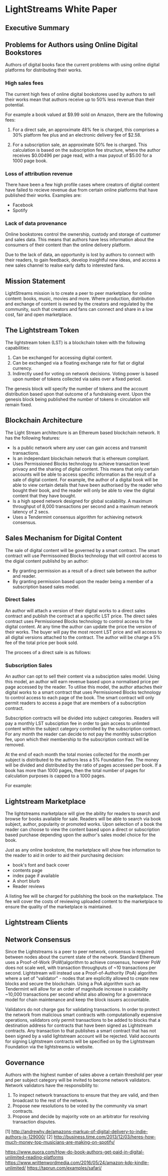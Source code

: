 # LightStreams White Paper

## Executive Summary


## Problems for Authors using Online Digital Bookstores

Authors of digital books face the current problems with using online digital platforms for distributing their works.

### High sales fees 

The current high fees of online digital bookstores used by authors to sell their works mean that authors receive up to 50% less revenue than their potential. 

For example a book valued at $9.99 sold on Amazon, there are the following fees:

1. For a direct sale, an approximate 48% fee is charged, this comprises a 30% platform fee plus and an electronic delivery fee of $2.58.

2. For a subscription sale, an approximate 50% fee is charged. This calculation is based on the subscription fee structure, where the author receives $0.00496 per page read, with a max payout of $5.00 for a 1000 page book.

### Loss of attribution revenue

There have been a few high profile cases where creators of digital content have failed to recieve revenue due from certain online platforms that have published their works. Examples are:
- Facebook
- Spotify

### Lack of data provenance
Online bookstores control the ownership, custody and storage of customer and sales data. This means that authors have less information about the consumers of their content than the online delivery platform. 

Due to the lack of data, an opportunity is lost by authors to connect with their readers, to gain feedback, develop insightful new ideas, and access a new sales channel to realse early dafts to interested fans.

## Mission Statement

LightStreams mission is to create a peer to peer marketplace for online content: books, music, movies and more. Where production, distribution and exchange of content is owned by the creators and regulated by the community, such that creators and fans can connect and share in a low cost, fair and open marketplace.

## The Lightstream Token

The lightstream token (LST) is a blockchain token with the following capabilities:

1. Can be exchanged for accessing digital content.
2. Can be exchanged via a floating exchange rate for fiat or digital currency.
4. Indirectly used for voting on network decisions. Voting power is based upon number of tokens collected via sales over a fixed period.

The genesis block will specify the number of tokens and the account distribution based upon that outcome of a fundraising event. Upon the genesis block being published the number of tokens in circulation will remain fixed. 

## Blockchain Architecture

The Light Stream architecture is an Ethereum based blockchain network. It has the following features:

- Is a public network where any user can gain access and transmit transactions.
- Is an independant blockchain network that is ethereum compliant. 
- Uses Permissioned Blocks technology to achieve transaction level privacy and the sharing of digital content. This means that only certain accounts will be able to access specific information as the result of a sale of digital content. For example, the author of a digital book will be able to view certain details that have been authorised by the reader who bought their book, and the reader will only be able to view the digital content that they have bought.
- Is a high speed network designed for global scalability. A maximum throughput of 8,000 transactions per second and a maximum network latency of 2 secs.
- Uses a Tendermint consensus algorithm for achieving network consensus.

## Sales Mechanism for Digital Content

The sale of digital content will be governed by a smart contract. The smart contract will use Permissoined Blocks technology that will control access to the digial content publishd by an author:

- By granting permission as a result of a direct sale between the author and reader.
- By granting permission based upon the reader being a member of a subscription based sales model.

### Direct Sales

An author will attach a version of their digital works to a direct sales contract and publish the contract at a specific LST price. The direct sales contract uses Permissioned Blocks technology to control access to the digital content. At any time the author can update the  price the version of their works. The buyer will pay the most recent LST price and will access to all digital versions attached to the contract. The author will be charge a 5% fee of the total price per book sold.

The procees of a direct sale is as follows:

### Subscription Sales

An author can opt to sell their content via a subsciption sales model. Using this model, an author will earn revenue based upon a normalised price per page accessed by the reader. To utilise this model, the author attaches their digital works to a smart contract that uses Permissioned Blocks technology to control access to each page of the book. The smart contract will only permit readers to access a page that are members of a subscription contract. 

Subscription contracts will be divided into subject categories. Readers will pay a monthly LST subsciption fee in order to gain access to unlimted content within the subject category controlled by the subscription contract. For any month the reader can decide to not pay the monthly subscription fee, upon which their membership to the subscription contract will be removed.

At the end of each month the total monies collected for the month per subject is distributed to the authors less a 5% Foundation Fee. The money will be divided and distributed by the ratio of pages accessed per book. If a book has more than 1000 pages, then the total number of pages for calculation purposes is capped to a 1000 pages. 

For example:

## Lightstream Marketplace

The lightstreams marketplace will give the ability for readers to search and browse for books available for sale. Readers will be able to search via book subject, author, popularity or promoted works. Upon selection of a book the reader can choose to view the content based upon a direct or subscription based purchase depending upon the author's sales model choice for the book. 

Just as any online bookstore, the marketplace will show free information to the reader to aid in order to aid their purchasing decision:

- book's font and back cover
- contents page
- index page if available
- A short blurb
- Reader reviews

A listing fee will be charged for publishing the book on the marketplace. The fee will cover the costs of reviewing uploaded content to the marketplace to ensure the quality of the marketplace is maintained.


## Lightstream Clients

## Network Consensus

Since the Lightstreams is a peer to peer network, consensus is required between nodes about the current state of the network. Standard Ethereum uses a Proof-of-Work (PoW)algorithm to achieve consensus, however PoW does not scale well, with transaction throughputs of ~10 transactions per second. Lightstream will instead use a Proof-of-Authority (PoA) algorithm where a set of "validator" - nodes that are explicitly allowed to create new blocks and secure the blockchain. Using a PoA algorithm such as Tendermint will allow for an order of magnitude increase in scalabilty ~10,000 transactions per second whilst also allowing for a governnace model for chain maintenance and keep the block issuers accountable.


Validators do not charge gas for validating transactions. In order to protect the network from malicious smart contracts with computationally expensive operations, validators only permit transactions to be added to blocks that a destination address for contracts that have been signed as Lightstream contracts. Any transaction to that publishes a smart contract that has not been signed by a valid lightstream account will be rejected. Valid accounts for signing Lightstream contracts will be specified on by the Lightstream Foundation via the lightstreams.io website.

## Governance

Authors with the highest number of sales above a certain threshold per year and per subject category will be invited to become network validators. Network validators have the responsibility to:

1. To inspect network transactions to ensure that they are valid, and then broadcast to the rest of the network.
2. Propose new resolutions to be voted by the community via smart contracts.
3. Propose and decide by majority vote on an arbitrator for resolving transaction disputes.

[1] http://andrewhy.de/amazons-markup-of-digital-delivery-to-indie-authors-is-129000/
[2] http://business.time.com/2013/12/03/heres-how-much-money-top-musicians-are-making-on-spotify/

https://www.quora.com/How-do-book-authors-get-paid-in-digital-unlimited-reading-platforms
https://www.writtenwordmedia.com/2016/05/24/amazon-kdp-kindle-unlimited/
https://taprun.com/examples/safari/
